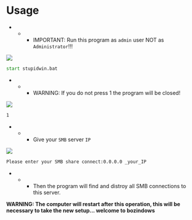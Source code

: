 # Usage
- - - IMPORTANT: Run this program as `admin` user NOT as `Administrator`!!!

![](https://github.com/nu11secur1ty/Windows/blob/master/SAMBA_Disconnector/screen/2.PNG)
```cmd
start stupidwin.bat
```
- - - WARNING: If you do not press 1 the program will be closed!

![](https://github.com/nu11secur1ty/Windows/blob/master/SAMBA_Disconnector/screen/smb1.PNG)

```cmd
1
```
- - - Give your `SMB` server `IP`

![](https://github.com/nu11secur1ty/Windows/blob/master/SAMBA_Disconnector/screen/3.PNG)

```cmd
Please enter your SMB share connect:0.0.0.0 _your_IP
```

- - - Then the program will find and distroy all SMB connections to this server.

**WARNING: The computer will restart after this operation, this will be necessary to take the new setup... welcome to bozindows**


